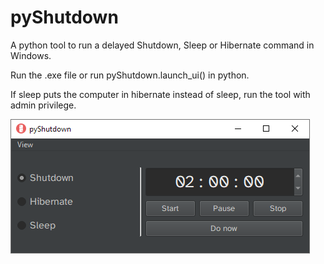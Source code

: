 # pyShutdown
A python tool to run a delayed Shutdown, Sleep or Hibernate command in Windows.

Run the .exe file or run pyShutdown.launch_ui() in python.

If sleep puts the computer in hibernate instead of sleep, run the tool with admin privilege.

![Main ui screenshot](main_ui.png)
